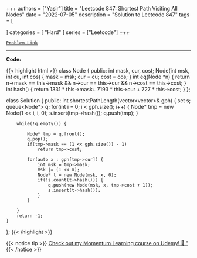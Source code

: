 
+++
authors = ["Yasir"]
title = "Leetcode 847: Shortest Path Visiting All Nodes"
date = "2022-07-05"
description = "Solution to Leetcode 847"
tags = [
    
]
categories = [
    "Hard"
]
series = ["Leetcode"]
+++



[`Problem Link`](https://leetcode.com/problems/shortest-path-visiting-all-nodes/description/)

---

**Code:**

{{< highlight html >}}
class Node {
public:
    int mask, cur, cost;
    Node(int msk, int cu, int cos) {
        mask = msk;
        cur = cu;
        cost = cos;
    }
    int eq(Node *n) {
        return n->mask == this->mask &&
             n->cur == this->cur &&
             n->cost == this->cost;
    }
    int hash() {
        return 1331 * this->mask+ 
               7193 * this->cur + 
                727 * this->cost;
    }
};

class Solution {
public:
    int shortestPathLength(vector<vector<int>>& gph) {
        set<int> s;
        queue<Node*> q;
        for(int i = 0; i < gph.size(); i++) {
            Node* tmp = new Node(1 << i, i, 0);
            s.insert(tmp->hash());
            q.push(tmp);
        }
        
        while(!q.empty()) {
            
            Node* tmp = q.front();
            q.pop();
            if(tmp->mask == (1 << gph.size()) - 1)
                return tmp->cost;
            
            for(auto x : gph[tmp->cur]) {
                int msk = tmp->mask;
                msk |= (1 << x);
                Node* t = new Node(msk, x, 0);
                if(!s.count(t->hash())) {
                    q.push(new Node(msk, x, tmp->cost + 1));
                    s.insert(t->hash());
                }
            }
            
        }
        return -1;
    }
};
{{< /highlight >}}


{{< notice tip >}}
[Check out my Momentum Learning course on Udemy! 🚀 "](https://www.udemy.com/course/blind-75-the-data-structures-and-algorithms-essentials/)
{{< /notice >}}

